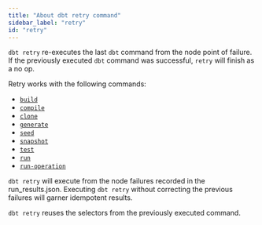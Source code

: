 ```yaml
---
title: "About dbt retry command"
sidebar_label: "retry"
id: "retry"
---
```


`dbt retry` re-executes the last `dbt` command from the node point of failure. If the previously executed `dbt` command was successful, `retry` will finish as a no op. 

Retry works with the following commands:

- [`build`](/reference/commands/build)
- [`compile`](/reference/commands/compile)
- [`clone`](/reference/commands/clone)
- [`generate`](/reference/commands/generate)
- [`seed`](/reference/commands/seed)
- [`snapshot`](/reference/commands/build)
- [`test`](/reference/commands/test)
- [`run`](/reference/commands/run)
- [`run-operation`](/reference/commands/run-operation)

`dbt retry` will execute from the node failures recorded in the run_results.json. Executing `dbt retry` without correcting the previous failures will garner idempotent results.

`dbt retry` reuses the selectors from the previously executed command.